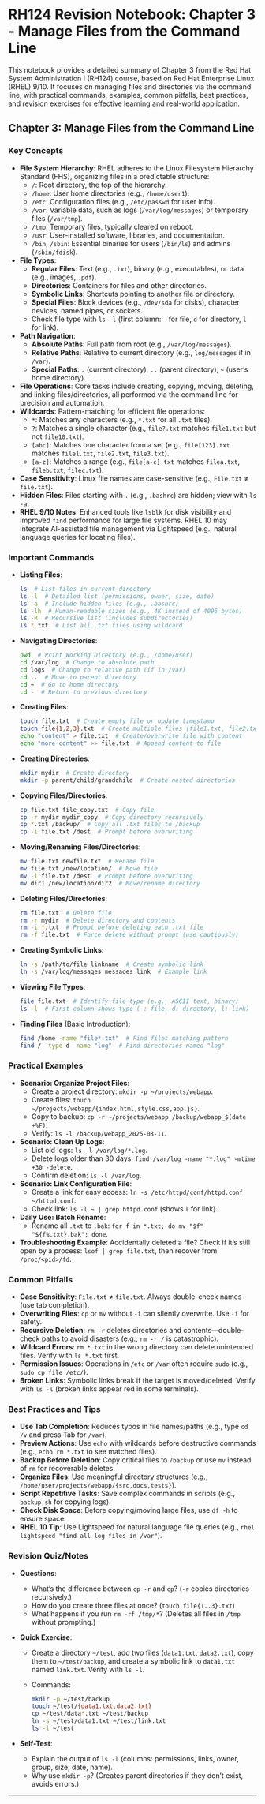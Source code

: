 # RH124 Revision Notebook: Chapter 3 - Manage Files from the Command Line

This notebook provides a detailed summary of Chapter 3 from the Red Hat System Administration I (RH124) course, based on Red Hat Enterprise Linux (RHEL) 9/10. It focuses on managing files and directories via the command line, with practical commands, examples, common pitfalls, best practices, and revision exercises for effective learning and real-world application.

## Chapter 3: Manage Files from the Command Line

### Key Concepts

- **File System Hierarchy**: RHEL adheres to the Linux Filesystem Hierarchy Standard (FHS), organizing files in a predictable structure:
  - `/`: Root directory, the top of the hierarchy.
  - `/home`: User home directories (e.g., `/home/user1`).
  - `/etc`: Configuration files (e.g., `/etc/passwd` for user info).
  - `/var`: Variable data, such as logs (`/var/log/messages`) or temporary files (`/var/tmp`).
  - `/tmp`: Temporary files, typically cleared on reboot.
  - `/usr`: User-installed software, libraries, and documentation.
  - `/bin`, `/sbin`: Essential binaries for users (`/bin/ls`) and admins (`/sbin/fdisk`).
- **File Types**:
  - **Regular Files**: Text (e.g., `.txt`), binary (e.g., executables), or data (e.g., images, `.pdf`).
  - **Directories**: Containers for files and other directories.
  - **Symbolic Links**: Shortcuts pointing to another file or directory.
  - **Special Files**: Block devices (e.g., `/dev/sda` for disks), character devices, named pipes, or sockets.
  - Check file type with `ls -l` (first column: `-` for file, `d` for directory, `l` for link).
- **Path Navigation**:
  - **Absolute Paths**: Full path from root (e.g., `/var/log/messages`).
  - **Relative Paths**: Relative to current directory (e.g., `log/messages` if in `/var`).
  - **Special Paths**: `.` (current directory), `..` (parent directory), `~` (user’s home directory).
- **File Operations**: Core tasks include creating, copying, moving, deleting, and linking files/directories, all performed via the command line for precision and automation.
- **Wildcards**: Pattern-matching for efficient file operations:
  - `*`: Matches any characters (e.g., `*.txt` for all `.txt` files).
  - `?`: Matches a single character (e.g., `file?.txt` matches `file1.txt` but not `file10.txt`).
  - `[abc]`: Matches one character from a set (e.g., `file[123].txt` matches `file1.txt`, `file2.txt`, `file3.txt`).
  - `[a-z]`: Matches a range (e.g., `file[a-c].txt` matches `filea.txt`, `fileb.txt`, `filec.txt`).
- **Case Sensitivity**: Linux file names are case-sensitive (e.g., `File.txt` ≠ `file.txt`).
- **Hidden Files**: Files starting with `.` (e.g., `.bashrc`) are hidden; view with `ls -a`.
- **RHEL 9/10 Notes**: Enhanced tools like `lsblk` for disk visibility and improved `find` performance for large file systems. RHEL 10 may integrate AI-assisted file management via Lightspeed (e.g., natural language queries for locating files).

### Important Commands

- **Listing Files**:

  ```bash
  ls  # List files in current directory
  ls -l  # Detailed list (permissions, owner, size, date)
  ls -a  # Include hidden files (e.g., .bashrc)
  ls -lh  # Human-readable sizes (e.g., 4K instead of 4096 bytes)
  ls -R  # Recursive list (includes subdirectories)
  ls *.txt  # List all .txt files using wildcard
  ```

- **Navigating Directories**:

  ```bash
  pwd  # Print Working Directory (e.g., /home/user)
  cd /var/log  # Change to absolute path
  cd logs  # Change to relative path (if in /var)
  cd ..  # Move to parent directory
  cd ~  # Go to home directory
  cd -  # Return to previous directory
  ```

- **Creating Files**:

  ```bash
  touch file.txt  # Create empty file or update timestamp
  touch file{1,2,3}.txt  # Create multiple files (file1.txt, file2.txt, file3.txt)
  echo "content" > file.txt  # Create/overwrite file with content
  echo "more content" >> file.txt  # Append content to file
  ```

- **Creating Directories**:

  ```bash
  mkdir mydir  # Create directory
  mkdir -p parent/child/grandchild  # Create nested directories
  ```

- **Copying Files/Directories**:

  ```bash
  cp file.txt file_copy.txt  # Copy file
  cp -r mydir mydir_copy  # Copy directory recursively
  cp *.txt /backup/  # Copy all .txt files to /backup
  cp -i file.txt /dest  # Prompt before overwriting
  ```

- **Moving/Renaming Files/Directories**:

  ```bash
  mv file.txt newfile.txt  # Rename file
  mv file.txt /new/location/  # Move file
  mv -i file.txt /dest  # Prompt before overwriting
  mv dir1 /new/location/dir2  # Move/rename directory
  ```

- **Deleting Files/Directories**:

  ```bash
  rm file.txt  # Delete file
  rm -r mydir  # Delete directory and contents
  rm -i *.txt  # Prompt before deleting each .txt file
  rm -f file.txt  # Force delete without prompt (use cautiously)
  ```

- **Creating Symbolic Links**:

  ```bash
  ln -s /path/to/file linkname  # Create symbolic link
  ln -s /var/log/messages messages_link  # Example link
  ```

- **Viewing File Types**:

  ```bash
  file file.txt  # Identify file type (e.g., ASCII text, binary)
  ls -l  # First column shows type (-: file, d: directory, l: link)
  ```

- **Finding Files** (Basic Introduction):

  ```bash
  find /home -name "file*.txt"  # Find files matching pattern
  find / -type d -name "log"  # Find directories named "log"
  ```

### Practical Examples

- **Scenario: Organize Project Files**:
  - Create a project directory: `mkdir -p ~/projects/webapp`.
  - Create files: `touch ~/projects/webapp/{index.html,style.css,app.js}`.
  - Copy to backup: `cp -r ~/projects/webapp /backup/webapp_$(date +%F)`.
  - Verify: `ls -l /backup/webapp_2025-08-11`.
- **Scenario: Clean Up Logs**:
  - List old logs: `ls -l /var/log/*.log`.
  - Delete logs older than 30 days: `find /var/log -name "*.log" -mtime +30 -delete`.
  - Confirm deletion: `ls -l /var/log`.
- **Scenario: Link Configuration File**:
  - Create a link for easy access: `ln -s /etc/httpd/conf/httpd.conf ~/httpd.conf`.
  - Check link: `ls -l ~ | grep httpd.conf` (shows `l` for link).
- **Daily Use: Batch Rename**:
  - Rename all `.txt` to `.bak`: `for f in *.txt; do mv "$f" "${f%.txt}.bak"; done`.
- **Troubleshooting Example**: Accidentally deleted a file? Check if it’s still open by a process: `lsof | grep file.txt`, then recover from `/proc/<pid>/fd`.

### Common Pitfalls

- **Case Sensitivity**: `File.txt` ≠ `file.txt`. Always double-check names (use tab completion).
- **Overwriting Files**: `cp` or `mv` without `-i` can silently overwrite. Use `-i` for safety.
- **Recursive Deletion**: `rm -r` deletes directories and contents—double-check paths to avoid disasters (e.g., `rm -r /` is catastrophic).
- **Wildcard Errors**: `rm *.txt` in the wrong directory can delete unintended files. Verify with `ls *.txt` first.
- **Permission Issues**: Operations in `/etc` or `/var` often require `sudo` (e.g., `sudo cp file /etc/`).
- **Broken Links**: Symbolic links break if the target is moved/deleted. Verify with `ls -l` (broken links appear red in some terminals).

### Best Practices and Tips

- **Use Tab Completion**: Reduces typos in file names/paths (e.g., type `cd /v` and press Tab for `/var`).
- **Preview Actions**: Use `echo` with wildcards before destructive commands (e.g., `echo rm *.txt` to see matched files).
- **Backup Before Deletion**: Copy critical files to `/backup` or use `mv` instead of `rm` for recoverable deletes.
- **Organize Files**: Use meaningful directory structures (e.g., `/home/user/projects/webapp/{src,docs,tests}`).
- **Script Repetitive Tasks**: Save complex commands in scripts (e.g., `backup.sh` for copying logs).
- **Check Disk Space**: Before copying/moving large files, use `df -h` to ensure space.
- **RHEL 10 Tip**: Use Lightspeed for natural language file queries (e.g., `rhel lightspeed "find all log files in /var"`).

### Revision Quiz/Notes

- **Questions**:
  - What’s the difference between `cp -r` and `cp`? (`-r` copies directories recursively.)
  - How do you create three files at once? (`touch file{1..3}.txt`)
  - What happens if you run `rm -rf /tmp/*`? (Deletes all files in `/tmp` without prompting.)
- **Quick Exercise**:
  - Create a directory `~/test`, add two files (`data1.txt`, `data2.txt`), copy them to `~/test/backup`, and create a symbolic link to `data1.txt` named `link.txt`. Verify with `ls -l`.
  - Commands:

    ```bash
    mkdir -p ~/test/backup
    touch ~/test/{data1.txt,data2.txt}
    cp ~/test/data*.txt ~/test/backup
    ln -s ~/test/data1.txt ~/test/link.txt
    ls -l ~/test
    ```

- **Self-Test**:
  - Explain the output of `ls -l` (columns: permissions, links, owner, group, size, date, name).
  - Why use `mkdir -p`? (Creates parent directories if they don’t exist, avoids errors.)

---
